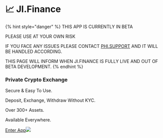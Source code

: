 # 📈 JI.Finance

{% hint style="danger" %}
THIS APP IS CURRENTLY IN BETA&#x20;

PLEASE USE AT YOUR OWN RISK&#x20;

IF YOU FACE ANY ISSUES PLEASE CONTACT [PHI.SUPPORT](https://phi.support) AND IT WILL BE HANDLED ACCORDING.

THIS PAGE WILL INFORM WHEN JI.FINANCE IS FULLY LIVE AND OUT OF BETA DEVELOPMENT.
{% endhint %}

### Private Crypto Exchange

Secure & Easy To Use.

Deposit, Exchange, Withdraw Without KYC.

Over 300+ Assets.

Available Everywhere.

[Enter App](https://app.ji.finance/)[![](https://ji.finance/wp-content/uploads/2022/01/DE3E9AE3-ED31-41FA-9AE1-43B469474DC9-1024x950.png)](https://app.ji.finance/)
